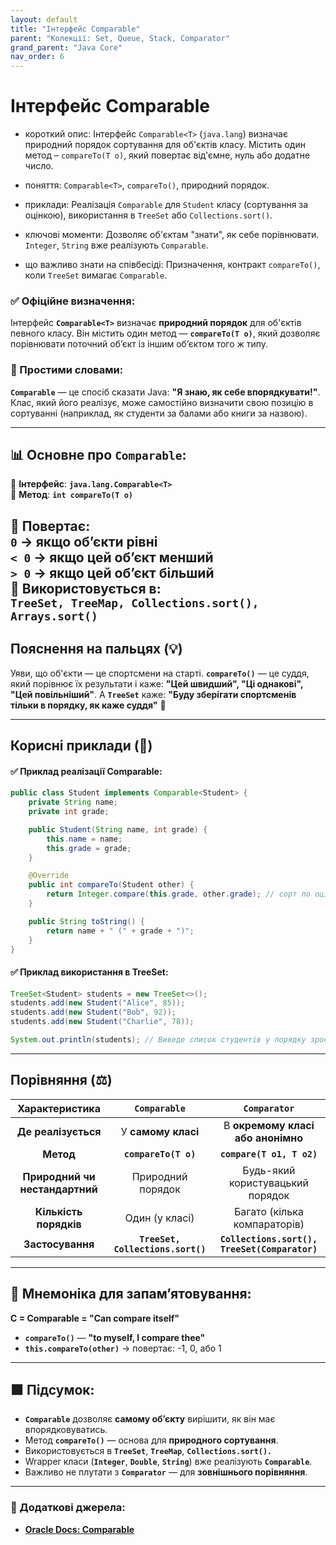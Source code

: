 ```yaml
---
layout: default
title: "Інтерфейс Comparable"
parent: "Колекції: Set, Queue, Stack, Comparator"
grand_parent: "Java Core"
nav_order: 6
---
```


# Інтерфейс Comparable

* короткий опис: Інтерфейс `Comparable<T>` (`java.lang`) визначає природний порядок сортування для об'єктів класу. Містить один метод – `compareTo(T o)`, який повертає від'ємне, нуль або додатне число.

* поняття: `Comparable<T>`, `compareTo()`, природний порядок.

* приклади: Реалізація `Comparable` для `Student` класу (сортування за оцінкою), використання в `TreeSet` або `Collections.sort()`.

* ключові моменти: Дозволяє об'єктам "знати", як себе порівнювати. `Integer`, `String` вже реалізують `Comparable`.

* що важливо знати на співбесіді: Призначення, контракт `compareTo()`, коли `TreeSet` вимагає `Comparable`.

### **✅ Офіційне визначення:**

Інтерфейс **`Comparable<T>`** визначає **природний порядок** для об'єктів певного класу. Він містить один метод — **`compareTo(T o)`**, який дозволяє порівнювати поточний обʼєкт із іншим обʼєктом того ж типу.

### **🧠 Простими словами:**

**`Comparable`** — це спосіб сказати Java: **"Я знаю, як себе впорядкувати\!"**. Клас, який його реалізує, може самостійно визначити свою позицію в сортуванні (наприклад, як студенти за балами або книги за назвою).

---

## **📊 Основне про **`Comparable`**:**

🔹 **Інтерфейс**: **`java.lang.Comparable<T>`**  
🔹 **Метод**: **`int compareTo(T o)`**

🔹 **Повертає**:  
**`0`** -> якщо обʼєкти **рівні**  
**`< 0`** -> якщо **цей обʼєкт менший**  
**`> 0`** -> якщо **цей обʼєкт більший**  
🔹 **Використовується в**:  
**`TreeSet, TreeMap, Collections.sort(), Arrays.sort()`**
---

## **Пояснення на пальцях (💡)**

Уяви, що об'єкти — це спортсмени на старті. **`compareTo()`** — це суддя, який порівнює їх результати і каже: **"Цей швидший", "Ці однакові", "Цей повільніший"**. А **`TreeSet`** каже: **"Буду зберігати спортсменів тільки в порядку, як каже суддя"** 🏁

---

## **Корисні приклади (🧪)**

#### **✅ Приклад реалізації Comparable:**

```java
public class Student implements Comparable<Student> {
    private String name;
    private int grade;

    public Student(String name, int grade) {
        this.name = name;
        this.grade = grade;
    }

    @Override
    public int compareTo(Student other) {
        return Integer.compare(this.grade, other.grade); // сорт по оцінці
    }

    public String toString() {
        return name + " (" + grade + ")";
    }
}
```

#### **✅ Приклад використання в TreeSet:**

```java
TreeSet<Student> students = new TreeSet<>();
students.add(new Student("Alice", 85));
students.add(new Student("Bob", 92));
students.add(new Student("Charlie", 78));

System.out.println(students); // Виведе список студентів у порядку зростання балів
```

---

## **Порівняння (⚖️)**

| Характеристика | `Comparable` | `Comparator` |
| :---: | :---: | :---: |
| **Де реалізується** | У **самому класі** | В **окремому класі або анонімно** |
| **Метод** | **`compareTo(T o)`** | **`compare(T o1, T o2)`** |
| **Природний чи нестандартний** | Природний порядок | Будь-який користувацький порядок |
| **Кількість порядків** | Один (у класі) | Багато (кілька компараторів) |
| **Застосування** | **`TreeSet, Collections.sort()`** | **`Collections.sort(), TreeSet(Comparator)`** |

---

## **🧠 Мнемоніка для запам’ятовування:**

**C \= Comparable \= "Can compare itself"**

* **`compareTo()`** — **"to myself, I compare thee"**
* **`this.compareTo(other)`** -> повертає: \-1, 0, або 1

---

## **🟩 Підсумок:**

* **`Comparable`** дозволяє **самому обʼєкту** вирішити, як він має впорядковуватись.
* Метод **`compareTo()`** — основа для **природного сортування**.
* Використовується в **`TreeSet`**, **`TreeMap`**, **`Collections.sort().`**
* Wrapper класи (**`Integer`**, **`Double`**, **`String`**) вже реалізують **`Comparable`**.
* Важливо не плутати з **`Comparator`** — для **зовнішнього порівняння**.

---

### **🔗 Додаткові джерела:**

* [**Oracle Docs: Comparable**](https://docs.oracle.com/javase/8/docs/api/java/lang/Comparable.html)
